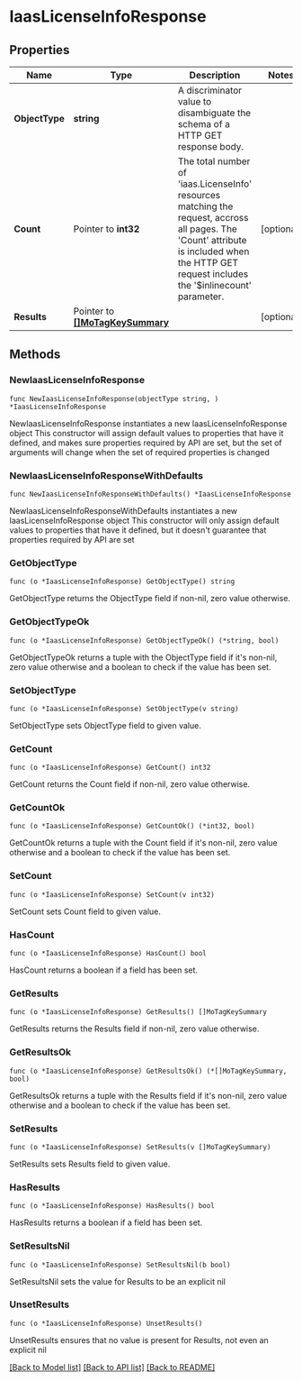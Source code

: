 # IaasLicenseInfoResponse

## Properties

Name | Type | Description | Notes
------------ | ------------- | ------------- | -------------
**ObjectType** | **string** | A discriminator value to disambiguate the schema of a HTTP GET response body. | 
**Count** | Pointer to **int32** | The total number of &#39;iaas.LicenseInfo&#39; resources matching the request, accross all pages. The &#39;Count&#39; attribute is included when the HTTP GET request includes the &#39;$inlinecount&#39; parameter. | [optional] 
**Results** | Pointer to [**[]MoTagKeySummary**](mo.TagKeySummary.md) |  | [optional] 

## Methods

### NewIaasLicenseInfoResponse

`func NewIaasLicenseInfoResponse(objectType string, ) *IaasLicenseInfoResponse`

NewIaasLicenseInfoResponse instantiates a new IaasLicenseInfoResponse object
This constructor will assign default values to properties that have it defined,
and makes sure properties required by API are set, but the set of arguments
will change when the set of required properties is changed

### NewIaasLicenseInfoResponseWithDefaults

`func NewIaasLicenseInfoResponseWithDefaults() *IaasLicenseInfoResponse`

NewIaasLicenseInfoResponseWithDefaults instantiates a new IaasLicenseInfoResponse object
This constructor will only assign default values to properties that have it defined,
but it doesn't guarantee that properties required by API are set

### GetObjectType

`func (o *IaasLicenseInfoResponse) GetObjectType() string`

GetObjectType returns the ObjectType field if non-nil, zero value otherwise.

### GetObjectTypeOk

`func (o *IaasLicenseInfoResponse) GetObjectTypeOk() (*string, bool)`

GetObjectTypeOk returns a tuple with the ObjectType field if it's non-nil, zero value otherwise
and a boolean to check if the value has been set.

### SetObjectType

`func (o *IaasLicenseInfoResponse) SetObjectType(v string)`

SetObjectType sets ObjectType field to given value.


### GetCount

`func (o *IaasLicenseInfoResponse) GetCount() int32`

GetCount returns the Count field if non-nil, zero value otherwise.

### GetCountOk

`func (o *IaasLicenseInfoResponse) GetCountOk() (*int32, bool)`

GetCountOk returns a tuple with the Count field if it's non-nil, zero value otherwise
and a boolean to check if the value has been set.

### SetCount

`func (o *IaasLicenseInfoResponse) SetCount(v int32)`

SetCount sets Count field to given value.

### HasCount

`func (o *IaasLicenseInfoResponse) HasCount() bool`

HasCount returns a boolean if a field has been set.

### GetResults

`func (o *IaasLicenseInfoResponse) GetResults() []MoTagKeySummary`

GetResults returns the Results field if non-nil, zero value otherwise.

### GetResultsOk

`func (o *IaasLicenseInfoResponse) GetResultsOk() (*[]MoTagKeySummary, bool)`

GetResultsOk returns a tuple with the Results field if it's non-nil, zero value otherwise
and a boolean to check if the value has been set.

### SetResults

`func (o *IaasLicenseInfoResponse) SetResults(v []MoTagKeySummary)`

SetResults sets Results field to given value.

### HasResults

`func (o *IaasLicenseInfoResponse) HasResults() bool`

HasResults returns a boolean if a field has been set.

### SetResultsNil

`func (o *IaasLicenseInfoResponse) SetResultsNil(b bool)`

 SetResultsNil sets the value for Results to be an explicit nil

### UnsetResults
`func (o *IaasLicenseInfoResponse) UnsetResults()`

UnsetResults ensures that no value is present for Results, not even an explicit nil

[[Back to Model list]](../README.md#documentation-for-models) [[Back to API list]](../README.md#documentation-for-api-endpoints) [[Back to README]](../README.md)


